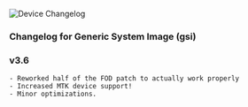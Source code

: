 ![Device Changelog](https://i.imgur.com/C0Wcdr5.png)

### Changelog for Generic System Image (gsi)

### v3.6
```
- Reworked half of the FOD patch to actually work properly
- Increased MTK device support!
- Minor optimizations.
```
